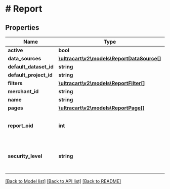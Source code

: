 # # Report

## Properties

Name | Type | Description | Notes
------------ | ------------- | ------------- | -------------
**active** | **bool** |  | [optional]
**data_sources** | [**\ultracart\v2\models\ReportDataSource[]**](ReportDataSource.md) |  | [optional]
**default_dataset_id** | **string** |  | [optional]
**default_project_id** | **string** |  | [optional]
**filters** | [**\ultracart\v2\models\ReportFilter[]**](ReportFilter.md) |  | [optional]
**merchant_id** | **string** |  | [optional]
**name** | **string** |  | [optional]
**pages** | [**\ultracart\v2\models\ReportPage[]**](ReportPage.md) |  | [optional]
**report_oid** | **int** | Object identifier for this report. | [optional]
**security_level** | **string** | Security level to execute report under | [optional]

[[Back to Model list]](../../README.md#models) [[Back to API list]](../../README.md#endpoints) [[Back to README]](../../README.md)
